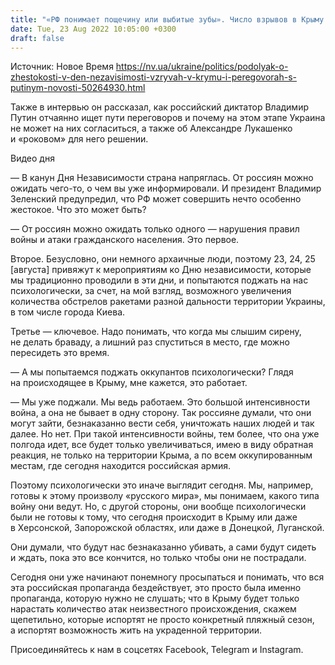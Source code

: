 ```yaml
---
title: "«РФ понимает пощечину или выбитые зубы». Число взрывов в Крыму будет расти, переговоры на этом этапе сломают Европу. Интервью с Подоляком"
date: Tue, 23 Aug 2022 10:05:00 +0300
draft: false
---
```

Источник: Новое Время https://nv.ua/ukraine/politics/podolyak-o-zhestokosti-v-den-nezavisimosti-vzryvah-v-krymu-i-peregovorah-s-putinym-novosti-50264930.html


Также в интервью он рассказал, как российский диктатор Владимир Путин отчаянно ищет пути переговоров и почему на этом этапе Украина не может на них согласиться, а также об Александре Лукашенко и «роковом» для него решении.

 Видео дня   

— В канун Дня Независимости страна напряглась. От россиян можно ожидать чего-то, о чем вы уже информировали. И президент Владимир Зеленский предупредил, что РФ может совершить нечто особенно жестокое. Что это может быть?

— От россиян можно ожидать только одного — нарушения правил войны и атаки гражданского населения. Это первое.

Второе. Безусловно, они немного архаичные люди, поэтому 23, 24, 25 [августа] привяжут к мероприятиям ко Дню независимости, которые мы традиционно проводили в эти дни, и попытаются поджать на нас психологически, за счет, на мой взгляд, возможного увеличения количества обстрелов ракетами разной дальности территории Украины, в том числе города Киева.

Третье — ключевое. Надо понимать, что когда мы слышим сирену, не делать браваду, а лишний раз спуститься в место, где можно пересидеть это время.

— А мы попытаемся поджать оккупантов психологически? Глядя на происходящее в Крыму, мне кажется, это работает.

— Мы уже поджали. Мы ведь работаем. Это большой интенсивности война, а она не бывает в одну сторону. Так россияне думали, что они могут зайти, безнаказанно вести себя, уничтожать наших людей и так далее. Но нет. При такой интенсивности войны, тем более, что она уже полгода идет, все будет только увеличиваться, имею в виду обратная реакция, не только на территории Крыма, а по всем оккупированным местам, где сегодня находится российская армия.

Поэтому психологически это иначе выглядит сегодня. Мы, например, готовы к этому произволу «русского мира», мы понимаем, какого типа войну они ведут. Но, с другой стороны, они вообще психологически были не готовы к тому, что сегодня происходит в Крыму или даже в Херсонской, Запорожской областях, или даже в Донецкой, Луганской.

Они думали, что будут нас безнаказанно убивать, а сами будут сидеть и ждать, пока это все кончится, но только чтобы они не пострадали.

Сегодня они уже начинают понемногу просыпаться и понимать, что вся эта российская пропаганда бездействует, это просто была именно пропаганда, которую нужно не слушать; что в Крыму будет только нарастать количество атак неизвестного происхождения, скажем щепетильно, которые испортят не просто конкретный пляжный сезон, а испортят возможность жить на украденной территории.

Присоединяйтесь к нам в соцсетях Facebook, Telegram и Instagram.
